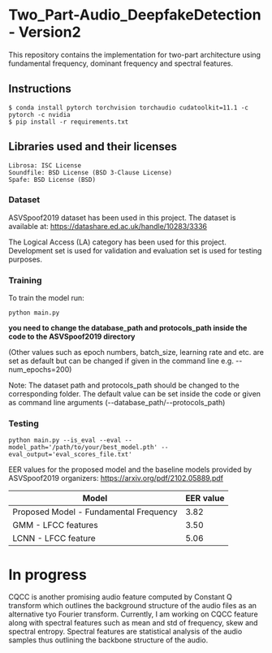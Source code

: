 # Two_Part-Audio_DeepfakeDetection - Version2

This repository contains the implementation for two-part architecture using fundamental frequency, dominant frequency and spectral features.



## Instructions

    $ conda install pytorch torchvision torchaudio cudatoolkit=11.1 -c pytorch -c nvidia
    $ pip install -r requirements.txt

## Libraries used and their licenses

    Librosa: ISC License
    Soundfile: BSD License (BSD 3-Clause License)
    Spafe: BSD License (BSD)
    
   
### Dataset
ASVSpoof2019 dataset has been used in this project. The dataset is available at:
     https://datashare.ed.ac.uk/handle/10283/3336

The Logical Access (LA) category has been used for this project. Development set is used for validation and evaluation set is used for testing purposes.

### Training
To train the model run:

    python main.py 
   
   
**you need to change the database_path and protocols_path inside the code to the ASVSpoof2019 directory**


(Other values such as epoch numbers, batch_size, learning rate and etc. are set as default but can be changed if given in the command line e.g. --num_epochs=200)

Note: The dataset path and protocols_path should be changed to the corresponding folder. The default value can be set inside the code or given as command line arguments (--database_path/--protocols_path)

### Testing

    python main.py --is_eval --eval --model_path='/path/to/your/best_model.pth' --eval_output='eval_scores_file.txt'


EER values for the proposed model and the baseline models provided by ASVSpoof2019 organizers:
    https://arxiv.org/pdf/2102.05889.pdf

| Model                   | EER value    |   
| ------------------------|:-------------|
| Proposed Model - Fundamental Frequency | 3.82|     
| GMM - LFCC features     |  3.50 |    
| LCNN - LFCC feature     |  5.06 |        


# In progress

CQCC is another promising audio feature computed by Constant Q transform which outlines the background structure of the audio files as an alternative tyo Fourier transform. Currently, I am working on CQCC feature along with spectral features such as mean and std of frequency, skew and spectral entropy. Spectral features are statistical analysis of the audio samples thus outlining the backbone structure of the audio.

